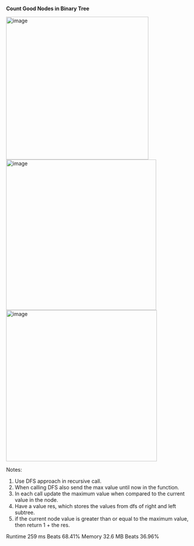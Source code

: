 **Count Good Nodes in Binary Tree**

<img width="387" alt="image" src="https://user-images.githubusercontent.com/25766765/221289736-dc2d5aba-4890-41b0-a051-4e766f2a1b29.png">

<img width="408" alt="image" src="https://user-images.githubusercontent.com/25766765/221289675-b9cd521f-c2c6-4811-a0ef-37864791c451.png">

<img width="410" alt="image" src="https://user-images.githubusercontent.com/25766765/221289794-1ef8c152-9357-4ae3-95f9-6a89773b9c6a.png">


Notes:
1. Use DFS approach in recursive call.
2. When calling DFS also send the max value until now in the function.
3. In each call update the maximum value when compared to the current value in the node.
4. Have a value res, which stores the values from dfs of right and left subtree.
5. if the current node value is greater than or equal to the maximum value, then return 1 + the res.

Runtime
259 ms
Beats
68.41%
Memory
32.6 MB
Beats
36.96%
